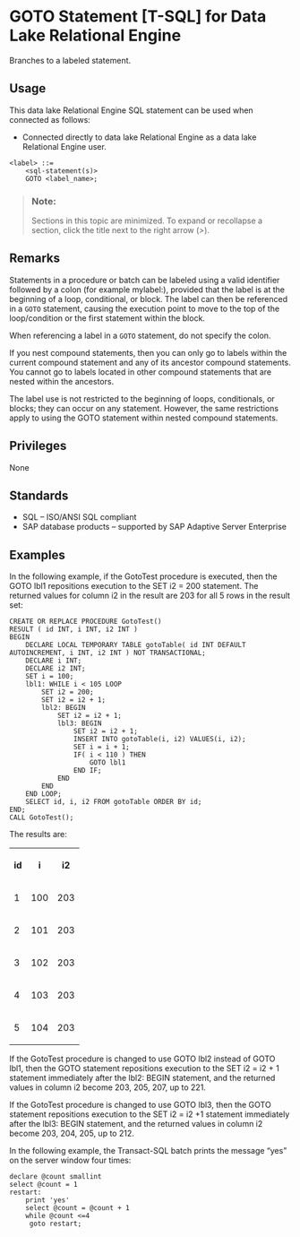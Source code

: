 <!-- loioa61f1f1084f210159daba98e65d1583f -->

# GOTO Statement \[T-SQL\] for Data Lake Relational Engine

Branches to a labeled statement.



<a name="loioa61f1f1084f210159daba98e65d1583f__section_ovp_dvr_znb"/>

## Usage

This data lake Relational Engine SQL statement can be used when connected as follows:

-   Connected directly to data lake Relational Engine as a data lake Relational Engine user.



```
<label> ::= 
    <sql-statement(s)>
    GOTO <label_name>;
```



> ### Note:  
> Sections in this topic are minimized. To expand or recollapse a section, click the title next to the right arrow \(*\>*\).



<a name="loioa61f1f1084f210159daba98e65d1583f__IQ_Usage"/>

## Remarks

Statements in a procedure or batch can be labeled using a valid identifier followed by a colon \(for example mylabel:\), provided that the label is at the beginning of a loop, conditional, or block. The label can then be referenced in a `GOTO` statement, causing the execution point to move to the top of the loop/condition or the first statement within the block.

When referencing a label in a `GOTO` statement, do not specify the colon.

If you nest compound statements, then you can only go to labels within the current compound statement and any of its ancestor compound statements. You cannot go to labels located in other compound statements that are nested within the ancestors.

The label use is not restricted to the beginning of loops, conditionals, or blocks; they can occur on any statement. However, the same restrictions apply to using the GOTO statement within nested compound statements.



<a name="loioa61f1f1084f210159daba98e65d1583f__IQ_Permissions"/>

## Privileges

None



<a name="loioa61f1f1084f210159daba98e65d1583f__IQ_Standards"/>

## Standards

-   SQL – ISO/ANSI SQL compliant
-   SAP database products – supported by SAP Adaptive Server Enterprise



<a name="loioa61f1f1084f210159daba98e65d1583f__IQ_Examples"/>

## Examples

In the following example, if the GotoTest procedure is executed, then the GOTO lbl1 repositions execution to the SET i2 = 200 statement. The returned values for column i2 in the result are 203 for all 5 rows in the result set:

```
CREATE OR REPLACE PROCEDURE GotoTest()
RESULT ( id INT, i INT, i2 INT )
BEGIN
    DECLARE LOCAL TEMPORARY TABLE gotoTable( id INT DEFAULT AUTOINCREMENT, i INT, i2 INT ) NOT TRANSACTIONAL;
    DECLARE i INT;
    DECLARE i2 INT;
    SET i = 100;
    lbl1: WHILE i < 105 LOOP
        SET i2 = 200;
        SET i2 = i2 + 1;
        lbl2: BEGIN
            SET i2 = i2 + 1;
            lbl3: BEGIN
                SET i2 = i2 + 1;
                INSERT INTO gotoTable(i, i2) VALUES(i, i2);
                SET i = i + 1;
                IF( i < 110 ) THEN
                    GOTO lbl1
                END IF;
            END
        END
    END LOOP;
    SELECT id, i, i2 FROM gotoTable ORDER BY id;
END;
CALL GotoTest();
```

The results are:


<table>
<tr>
<th valign="top">

id

</th>
<th valign="top">

i

</th>
<th valign="top">

i2

</th>
</tr>
<tr>
<td valign="top">

1

</td>
<td valign="top">

100

</td>
<td valign="top">

203

</td>
</tr>
<tr>
<td valign="top">

2

</td>
<td valign="top">

101

</td>
<td valign="top">

203

</td>
</tr>
<tr>
<td valign="top">

3

</td>
<td valign="top">

102

</td>
<td valign="top">

203

</td>
</tr>
<tr>
<td valign="top">

4

</td>
<td valign="top">

103

</td>
<td valign="top">

203

</td>
</tr>
<tr>
<td valign="top">

5

</td>
<td valign="top">

104

</td>
<td valign="top">

203

</td>
</tr>
</table>

If the GotoTest procedure is changed to use GOTO lbl2 instead of GOTO lbl1, then the GOTO statement repositions execution to the SET i2 = i2 + 1 statement immediately after the lbl2: BEGIN statement, and the returned values in column i2 become 203, 205, 207, up to 221.

If the GotoTest procedure is changed to use GOTO lbl3, then the GOTO statement repositions execution to the SET i2 = i2 +1 statement immediately after the lbl3: BEGIN statement, and the returned values in column i2 become 203, 204, 205, up to 212.

In the following example, the Transact-SQL batch prints the message “yes” on the server window four times:

```
declare @count smallint 
select @count = 1 
restart: 
	print 'yes'
	select @count = @count + 1 
	while @count <=4 
	 goto restart;
```

